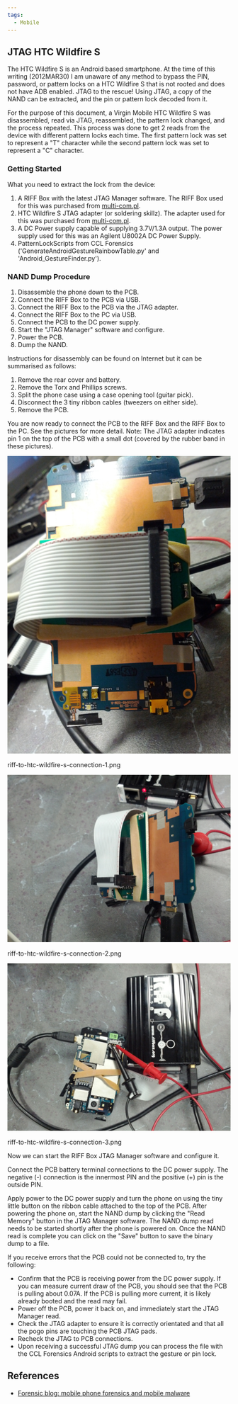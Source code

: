 ```yaml
---
tags:
  - Mobile
---
```

## JTAG HTC Wildfire S

The HTC Wildfire S is an Android based smartphone. At the time of this
writing (2012MAR30) I am unaware of any method to bypass the PIN,
password, or pattern locks on a HTC Wildfire S that is not rooted and
does not have ADB enabled. JTAG to the rescue! Using JTAG, a copy of the
NAND can be extracted, and the pin or pattern lock decoded from it.

For the purpose of this document, a Virgin Mobile HTC Wildfire S was
disassembled, read via JTAG, reassembled, the pattern lock changed, and
the process repeated. This process was done to get 2 reads from the
device with different pattern locks each time. The first pattern lock
was set to represent a "T" character while the second pattern lock was
set to represent a "C" character.

### Getting Started

What you need to extract the lock from the device:

1.  A RIFF Box with the latest JTAG Manager software. The RIFF Box used
    for this was purchased from [multi-com.pl](https://multi-com.eu/).
2.  HTC Wildfire S JTAG adapter (or soldering skillz). The adapter used
    for this was purchased from [multi-com.pl](https://multi-com.eu/).
3.  A DC Power supply capable of supplying 3.7V/1.3A output. The power
    supply used for this was an Agilent U8002A DC Power Supply.
4.  PatternLockScripts from CCL Forensics
    ('GenerateAndroidGestureRainbowTable.py' and
    'Android_GestureFinder.py').

### NAND Dump Procedure

1.  Disassemble the phone down to the PCB.
2.  Connect the RIFF Box to the PCB via USB.
3.  Connect the RIFF Box to the PCB via the JTAG adapter.
4.  Connect the RIFF Box to the PC via USB.
5.  Connect the PCB to the DC power supply.
6.  Start the "JTAG Manager" software and configure.
7.  Power the PCB.
8.  Dump the NAND.

Instructions for disassembly can be found on Internet but it can be
summarised as follows:

1.  Remove the rear cover and battery.
2.  Remove the Torx and Phillips screws.
3.  Split the phone case using a case opening tool (guitar pick).
4.  Disconnect the 3 tiny ribbon cables (tweezers on either side).
5.  Remove the PCB.

You are now ready to connect the PCB to the RIFF Box and the RIFF Box to
the PC. See the pictures for more detail. Note: The JTAG adapter
indicates pin 1 on the top of the PCB with a small dot (covered by the
rubber band in these pictures).

 <img src="../assets/images/riff-to-htc-wildfire-s-connection-1.png"
 title="riff-to-htc-wildfire-s-connection-1.png" width="550"
 alt="riff-to-htc-wildfire-s-connection-1.png" />
 <figcaption
 aria-hidden="true">riff-to-htc-wildfire-s-connection-1.png</figcaption>

<img src="../assets/images/riff-to-htc-wildfire-s-connection-2.png"
title="riff-to-htc-wildfire-s-connection-2.png" width="550"
alt="riff-to-htc-wildfire-s-connection-2.png" />
<figcaption
aria-hidden="true">riff-to-htc-wildfire-s-connection-2.png</figcaption>
 
 <img src="../assets/images/riff-to-htc-wildfire-s-connection-3.png"
 title="riff-to-htc-wildfire-s-connection-3.png" width="800"
 alt="riff-to-htc-wildfire-s-connection-3.png" />
 <figcaption
 aria-hidden="true">riff-to-htc-wildfire-s-connection-3.png</figcaption>

Now we can start the RIFF Box JTAG Manager software and configure it.

Connect the PCB battery terminal connections to the DC power supply. The
negative (-) connection is the innermost PIN and the positive (+) pin is
the outside PIN.

Apply power to the DC power supply and turn the phone on using the tiny
little button on the ribbon cable attached to the top of the PCB. After
powering the phone on, start the NAND dump by clicking the "Read Memory"
button in the JTAG Manager software. The NAND dump read needs to be
started shortly after the phone is powered on. Once the NAND read is
complete you can click on the "Save" button to save the binary dump to a
file.

If you receive errors that the PCB could not be connected to, try the
following:

- Confirm that the PCB is receiving power from the DC power supply. If
  you can measure current draw of the PCB, you should see that the PCB
  is pulling about 0.07A. If the PCB is pulling more current, it is
  likely already booted and the read may fail.
- Power off the PCB, power it back on, and immediately start the JTAG
  Manager read.
- Check the JTAG adapter to ensure it is correctly orientated and that
  all the pogo pins are touching the PCB JTAG pads.
- Recheck the JTAG to PCB connections.
- Upon receiving a successful JTAG dump you can process the file with
  the CCL Forensics Android scripts to extract the gesture or pin lock.

## References

* [Forensic blog: mobile phone forensics and mobile malware](https://forensics.spreitzenbarth.de/2012/02/)
